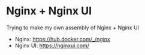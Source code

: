 # Nginx + Nginx UI
Trying to make my own assembly of Nginx + Nginx UI
- Nginx: <https://hub.docker.com/_/nginx>
- Nginx UI: <https://nginxui.com/>
